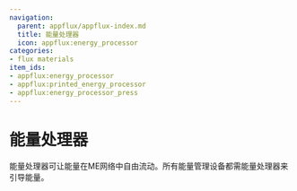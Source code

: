 ```yaml
---
navigation:
  parent: appflux/appflux-index.md
  title: 能量处理器
  icon: appflux:energy_processor
categories:
- flux materials
item_ids:
- appflux:energy_processor
- appflux:printed_energy_processor
- appflux:energy_processor_press
---
```


# 能量处理器

<Row>
<ItemImage id="appflux:energy_processor" scale="4"></ItemImage>
<ItemImage id="appflux:energy_processor_press" scale="4"></ItemImage>
<ItemImage id="appflux:printed_energy_processor" scale="4"></ItemImage>
</Row>

能量处理器可让能量在ME网络中自由流动。所有能量管理设备都需能量处理器来引导能量。
